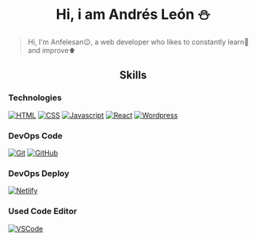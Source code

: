 <h1 align="center">Hi, i am Andrés León ⛄</h1>

> Hi, I'm Anfelesan😉, a web developer who likes to constantly learn📓 and improve⬆

<h2 align="center">
  Skills
</h2>

### Technologies
[![HTML][HTML]](#)
[![CSS][CSS]](#)
[![Javascript][Javascript]](#)
[![React][React.js]][React-url]
[![Wordpress][Wordpress]][Wordpress-url]

### DevOps Code
[![Git][Git]][Git-url]
[![GitHub][GitHub]][GitHub-url]

### DevOps Deploy
[![Netlify]][Netlify-url]

### Used Code Editor
[![VSCode][VSCode]][VSCode-url]

[HTML]: https://img.shields.io/badge/HTML%205-E34F26?style=for-the-badge&labelColor=FFF&logo=HTML5
[CSS]: https://img.shields.io/badge/CSS%203-039BE5?style=for-the-badge&labelColor=FFF&logo=CSS3&logoColor=039BE5
[Javascript]: https://img.shields.io/badge/-JavaScript-F0DB4F?style=for-the-badge&labelColor=213345&logo=javascript
[React.js]: https://img.shields.io/badge/React-61DAFB?style=for-the-badge&labelColor=213345&logo=react
[React-url]: https://reactjs.org/
[Wordpress]: https://img.shields.io/badge/Wordpress-E1E1E1?style=for-the-badge&labelColor=213345&logo=wordpress
[wordpress-url]: https://wordpress.com/

[Git]: https://img.shields.io/badge/GIT-E44D30?style=for-the-badge&labelColor=FFF&logo=git
[Git-url]: https://git-scm.com/
[GitHub]: https://img.shields.io/badge/GitHub-FFF?style=for-the-badge&labelColor=161B22&logo=github
[GitHub-url]: https://github.com/Anfelesan/

[Netlify]: https://img.shields.io/badge/Netlify-00C7B7?style=for-the-badge&labelColor=213345&logo=netlify
[Netlify-url]: https://www.netlify.com/

[VSCode]: https://img.shields.io/badge/Visual%20Studio%20Code-24ABF2?style=for-the-badge&labelColor=213345&logo=visual-studio-code&logoColor=24ABF2
[VSCode-url]: https://code.visualstudio.com/
